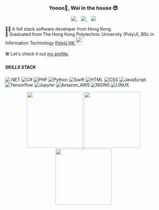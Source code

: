 <h3 align='center'> Yoooo👋, Wai in the house 😎 </h3>
<p align='center'>
  
  <a href="https://www.linkedin.com/in/shing-wai-chan-06824a188/">
    <img src="https://img.shields.io/badge/linkedin-%230077B5.svg?&style=for-the-badge&logo=linkedin&logoColor=white" />
  </a>&nbsp;&nbsp;
  <a href="https://github.com/wAikAp">
    <img src="https://img.shields.io/badge/GitHub-100000?style=for-the-badge&logo=github&logoColor=white" />        
  </a>&nbsp;&nbsp;
  <a href="#"><img src="https://badges.pufler.dev/visits/wAikAp/wAikAp?style=for-the-badge"></a> 
</p>

👨‍💻 A full stack software developer from Hong Kong.<br>
🧱 Graduated from The Hong Kong Polytechnic University (PolyU), BSc in Information Technology 
  <a href='https://www.polyu.edu.hk/'>
    <span>PolyU HK</span>
    <img src='https://raw.githubusercontent.com/wAikAp/GitBoard/main/Logo/PolyU.Logo.png?token=GHSAT0AAAAAABUHZYCZF4CB5MXN32WX6RGUYTTVONQ' width="25" />
  </a><br><br>
🛠️ Let's check it out <a href='https://waikap.github.io/portfolio-demo/'>my profile.</a><br>


##### SKILLS STACK
  ![.NET](https://img.shields.io/badge/.NET-5C2D91?style=for-the-badge&logo=.net&logoColor=white)
  ![C#](https://img.shields.io/badge/C%23-239120?style=for-the-badge&logo=c-sharp&logoColor=white)
  ![PHP](https://img.shields.io/badge/PHP-777BB4?style=for-the-badge&logo=php&logoColor=white)
  ![Python](https://img.shields.io/badge/Python-14354C?style=for-the-badge&logo=python&logoColor=white)
  ![Swift](https://img.shields.io/badge/Swift-FA7343?style=for-the-badge&logo=swift&logoColor=white)
  ![HTML](https://img.shields.io/badge/HTML-239120?style=for-the-badge&logo=html5&logoColor=white)
  ![CSS](https://img.shields.io/badge/CSS-239120?&style=for-the-badge&logo=css3&logoColor=white)
  ![JavaScript](https://img.shields.io/badge/JavaScript-F7DF1E?style=for-the-badge&logo=javascript&logoColor=black)
  ![Tensorflow](https://img.shields.io/badge/TensorFlow-FF6F00?style=for-the-badge&logo=tensorflow&logoColor=white)
  ![Jupyter](https://img.shields.io/badge/Jupyter-F37626.svg?&style=for-the-badge&logo=Jupyter&logoColor=white)
  ![Amazon_AWS](https://img.shields.io/badge/Amazon_AWS-FF9900?style=for-the-badge&logo=amazonaws&logoColor=white)
  ![NGINS](https://img.shields.io/badge/Nginx-009639?style=for-the-badge&logo=nginx&logoColor=white)
  ![LINUX](https://img.shields.io/badge/Linux-FCC624?style=for-the-badge&logo=linux&logoColor=black)

<p align='center'>
  <a href="#">
    <img src="https://github-readme-stats.vercel.app/api?username=wAikAp&show_icons=true&count_private=true&theme=vue" height="180">
    <img src="https://github-readme-streak-stats.herokuapp.com/?user=waikap&theme=vue" height="180">
  </a>
  <a href="#">
    <img src="https://github-profile-summary-cards.vercel.app/api/cards/profile-details?username=wAikAp&theme=vue" height="180">
  </a>
</p>
